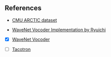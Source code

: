 <h2> References </h2>


* [CMU ARCTIC dataset](http://festvox.org/cmu_arctic/)

* [WaveNet Vocoder Implementation by Ryuichi](https://github.com/r9y9/wavenet_vocoder)

- [X] [WaveNet Vocoder](https://arxiv.org/pdf/1609.03499.pdf) 

- [ ] [Tacotron](https://arxiv.org/pdf/1703.10135.pdf)
